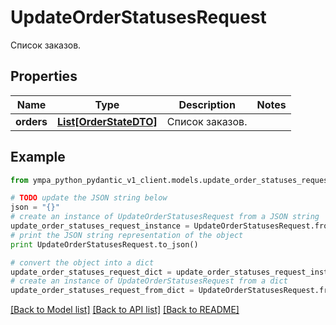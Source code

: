 # UpdateOrderStatusesRequest

Список заказов.

## Properties
Name | Type | Description | Notes
------------ | ------------- | ------------- | -------------
**orders** | [**List[OrderStateDTO]**](OrderStateDTO.md) | Список заказов. | 

## Example

```python
from ympa_python_pydantic_v1_client.models.update_order_statuses_request import UpdateOrderStatusesRequest

# TODO update the JSON string below
json = "{}"
# create an instance of UpdateOrderStatusesRequest from a JSON string
update_order_statuses_request_instance = UpdateOrderStatusesRequest.from_json(json)
# print the JSON string representation of the object
print UpdateOrderStatusesRequest.to_json()

# convert the object into a dict
update_order_statuses_request_dict = update_order_statuses_request_instance.to_dict()
# create an instance of UpdateOrderStatusesRequest from a dict
update_order_statuses_request_from_dict = UpdateOrderStatusesRequest.from_dict(update_order_statuses_request_dict)
```
[[Back to Model list]](../README.md#documentation-for-models) [[Back to API list]](../README.md#documentation-for-api-endpoints) [[Back to README]](../README.md)


